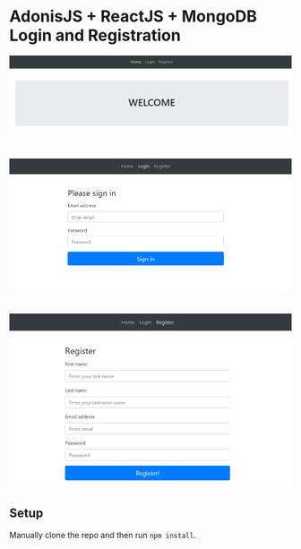 # AdonisJS + ReactJS + MongoDB Login and Registration

![ReactJS Todo](../screenshots/react-login1.PNG)
#
![ReactJS Todo](../screenshots/react-login2.PNG)
#
![ReactJS Todo](../screenshots/react-login3.PNG)


## Setup

Manually clone the repo and then run `npm install`.